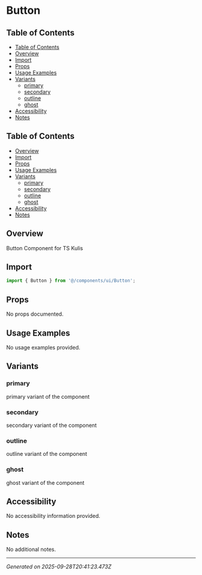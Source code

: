# Button

## Table of Contents

- [Table of Contents](#table-of-contents)
- [Overview](#overview)
- [Import](#import)
- [Props](#props)
- [Usage Examples](#usage-examples)
- [Variants](#variants)
  - [primary](#primary)
  - [secondary](#secondary)
  - [outline](#outline)
  - [ghost](#ghost)
- [Accessibility](#accessibility)
- [Notes](#notes)

## Table of Contents

- [Overview](#overview)
- [Import](#import)
- [Props](#props)
- [Usage Examples](#usage-examples)
- [Variants](#variants)
  - [primary](#primary)
  - [secondary](#secondary)
  - [outline](#outline)
  - [ghost](#ghost)
- [Accessibility](#accessibility)
- [Notes](#notes)

## Overview
Button Component for TS Kulis

## Import
```typescript
import { Button } from '@/components/ui/Button';
```

## Props
No props documented.

## Usage Examples
No usage examples provided.

## Variants

### primary
primary variant of the component

### secondary
secondary variant of the component

### outline
outline variant of the component

### ghost
ghost variant of the component

## Accessibility
No accessibility information provided.

## Notes
No additional notes.

---
*Generated on 2025-09-28T20:41:23.473Z*
